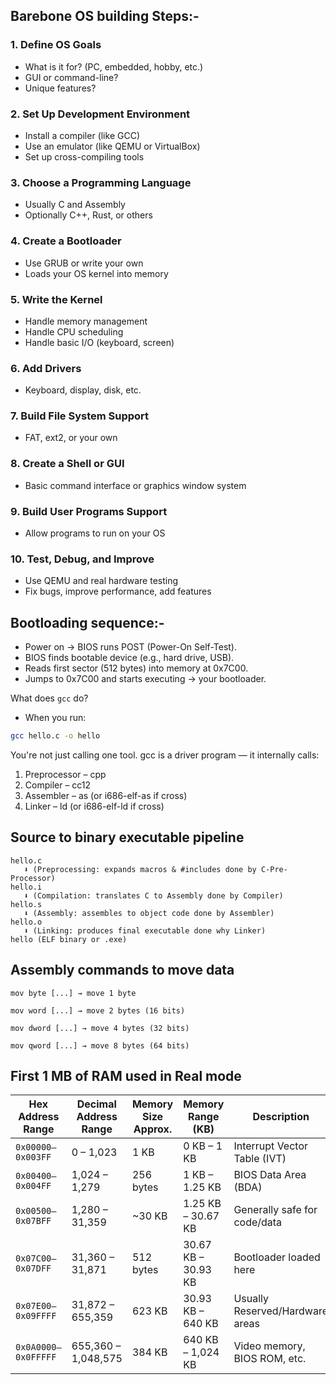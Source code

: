 ## Barebone OS building Steps:-

### **1. Define OS Goals**

* What is it for? (PC, embedded, hobby, etc.)
* GUI or command-line?
* Unique features?

### **2. Set Up Development Environment**

* Install a compiler (like GCC)
* Use an emulator (like QEMU or VirtualBox)
* Set up cross-compiling tools


### **3. Choose a Programming Language**

* Usually C and Assembly
* Optionally C++, Rust, or others


### **4. Create a Bootloader**

* Use GRUB or write your own
* Loads your OS kernel into memory


### **5. Write the Kernel**

* Handle memory management
* Handle CPU scheduling
* Handle basic I/O (keyboard, screen)


### **6. Add Drivers**

* Keyboard, display, disk, etc.


### **7. Build File System Support**

* FAT, ext2, or your own


### **8. Create a Shell or GUI**

* Basic command interface or graphics window system


### **9. Build User Programs Support**

* Allow programs to run on your OS


### **10. Test, Debug, and Improve**

* Use QEMU and real hardware testing
* Fix bugs, improve performance, add features



## Bootloading sequence:-
- Power on → BIOS runs POST (Power-On Self-Test).
- BIOS finds bootable device (e.g., hard drive, USB).
- Reads first sector (512 bytes) into memory at 0x7C00.
- Jumps to 0x7C00 and starts executing → your bootloader.

What does `gcc` do?
- When you run:
```bash
gcc hello.c -o hello
```

You're not just calling one tool. gcc is a driver program — it internally calls:
1. Preprocessor – cpp
2. Compiler – cc12
3. Assembler – as (or i686-elf-as if cross)
4. Linker – ld (or i686-elf-ld if cross)

## Source to binary executable pipeline
```
hello.c 
   ⬇ (Preprocessing: expands macros & #includes done by C-Pre-Processor)
hello.i 
   ⬇ (Compilation: translates C to Assembly done by Compiler)
hello.s 
   ⬇ (Assembly: assembles to object code done by Assembler)
hello.o 
   ⬇ (Linking: produces final executable done why Linker)
hello (ELF binary or .exe)
```

## Assembly commands to move data
```
mov byte [...] → move 1 byte

mov word [...] → move 2 bytes (16 bits)

mov dword [...] → move 4 bytes (32 bits)

mov qword [...] → move 8 bytes (64 bits)
```

## First 1 MB of RAM used in Real mode

| Hex Address Range   | Decimal Address Range | Memory Size Approx. | Memory Range (KB)   | Description                     | 
| ------------------- | --------------------- | ------------------- | ------------------- | ------------------------------- |
| `0x00000–0x003FF`   | 0 – 1,023             | 1 KB                | 0 KB – 1 KB         | Interrupt Vector Table (IVT)    |
| `0x00400–0x004FF`   | 1,024 – 1,279         | 256 bytes           | 1 KB – 1.25 KB      | BIOS Data Area (BDA)            |
| `0x00500–0x07BFF`   | 1,280 – 31,359        | \~30 KB             | 1.25 KB – 30.67 KB  | Generally safe for code/data    |
| `0x07C00–0x07DFF`   | 31,360 – 31,871       | 512 bytes           | 30.67 KB – 30.93 KB | Bootloader loaded here          |
| `0x07E00–0x09FFFF`  | 31,872 – 655,359      | 623 KB              | 30.93 KB – 640 KB   | Usually Reserved/Hardware areas |
| `0x0A0000–0x0FFFFF` | 655,360 – 1,048,575   | 384 KB              | 640 KB – 1,024 KB   | Video memory, BIOS ROM, etc.    |

